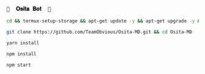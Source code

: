 ### `🐼  𝐎𝐬𝐢𝐭𝐚 𝐁𝐨𝐭  🐼` 
 
```bash
cd && termux-setup-storage && apt-get update -y && apt-get upgrade -y && pkg install -y git nodejs ffmpeg imagemagick && pkg install yarn
```

```bash
git clone https://github.com/TeamObvious/Osita-MD.git && cd Osita-MD
```

```bash
yarn install
```

```bash
npm install
```


```bash
npm start
```

 
